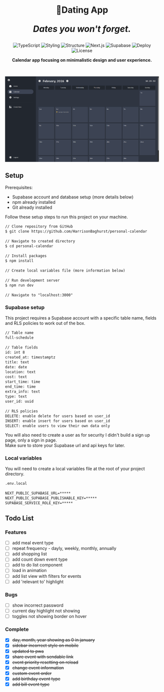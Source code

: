 <h1 align="center">📍Dating App<p><i>Dates you won't forget.</i></p></h1> 

<div align="center">

![TypeScript](https://img.shields.io/badge/TypeScript-5-white?logo=typescript)
![Styling](https://img.shields.io/badge/Tailwind-4-white?logo=tailwindcss)
![Structure](https://img.shields.io/badge/React-19-white?logo=react)
![Next.js](https://img.shields.io/badge/Next.js-15-white?logo=nextdotjs)
![Supabase](https://img.shields.io/badge/Supabase-Current-white?logo=supabase)
![Deploy](https://img.shields.io/badge/Vercel-Current-white?logo=vercel)
![License](https://img.shields.io/badge/MIT%20License-2025-white)
  
</div>

<p align="center"><b>Calendar app focusing on minimalistic design and user experience.</b></p>

</br>

![App Preview](./public/preview.png)

## Setup
Prerequisites: 
- Supabase account and database setup (more details below)
- npm already installed
- Git already installed
  
Follow these setup steps to run this project on your machine. 

``` console
// Clone repository from GitHub
$ git clone https://github.com/HarrisonBaghurst/personal-calendar

// Navigate to created directory
$ cd personal-calendar

// Install packages
$ npm install

// Create local variables file (more information below)

// Run development server
$ npm run dev

// Navigate to "localhost:3000"
```

### Supabase setup 

This project requires a Supabase account with a specific table name, fields and RLS policies to work out of the box.</br>
``` 
// Table name
full-schedule

// Table fields
id: int 8
created_at: timestamptz
title: text
date: date
location: text
cost: text
start_time: time
end_time: time
extra_info: text
type: text
user_id: uuid

// RLS policies
DELETE: enable delete for users based on user_id
INSERT: enable insert for users based on user_id
SELECT: enable users to view their own data only
```
You will also need to create a user as for security I didn't build a sign up page, only a sign in page. </br>
Make sure to store your Supabase url and api keys for later.

### Local variables
You will need to create a local variables file at the root of your project directory. 
```
.env.local

NEXT_PUBLIC_SUPABASE_URL=*****
NEXT_PUBLIC_SUPABASE_PUBLISHABLE_KEY=*****
SUPABASE_SERVICE_ROLE_KEY=*****
```

## Todo List

### Features
- [ ] add meal event type 
- [ ] repeat frequency - dayly, weekly, monthly, annually
- [ ] add shopping list
- [ ] add count down event type 
- [ ] add to do list component
- [ ] load in animation
- [ ] add list view with filters for events
- [ ] add 'relevant to' highlight

### Bugs
- [ ] show incorrect password
- [ ] current day highlight not showing
- [ ] toggles not showing border on hover

### Complete
- [x] ~~day, month, year showing as 0 in january~~
- [x] ~~sidebar incorrect style on mobile~~
- [x] ~~updated to pwa~~
- [x] ~~share event with sendable link~~
- [x] ~~event priority resetting on reload~~
- [x] ~~change event information~~ 
- [x] ~~custom event order~~
- [x] ~~add birthday event type~~
- [x] ~~add bill event type~~
